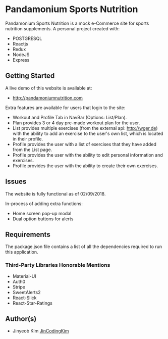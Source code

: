 # Pandamonium Sports Nutrition

Pandamonium Sports Nutrition is a mock e-Commerce site for sports nutrition supplements.
A personal project created with:

* POSTGRESQL
* Reactjs
* Redux
* NodeJS
* Express

## Getting Started

A live demo of this website is available at:

* http://pandamoniumnutrition.com

Extra features are available for users that login to the site:

* Workout and Profile Tab in NavBar (Options: List/Plan).
* Plan provides 3 or 4 day pre-made workout plan for the user.
* List provides multiple exercises (from the external api: http://wger.de) with the ability to add an exercise to the user's own list, which is located in their profile.
* Profile provides the user with a list of exercises that they have added from the List page.
* Profile provides the user with the ability to edit personal information and exercises.
* Profile provides the user with the ability to create their own exercises.

## Issues

The website is fully functional as of 02/09/2018.

In-process of adding extra functions:

* Home screen pop-up modal
* Dual option buttons for alerts

## Requirements

The package.json file contains a list of all the dependencies required to run this application.

### Third-Party Libraries Honorable Mentions

* Material-UI
* Auth0
* Stripe
* SweetAlerts2
* React-Slick
* React-Star-Ratings

## Author(s)

* Jinyeob Kim <a href="https://github.com/JinCodingKim">JinCodingKim</a>
